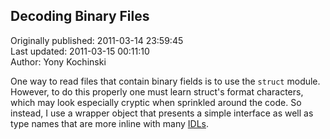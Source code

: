 ## Decoding Binary Files  
Originally published: 2011-03-14 23:59:45  
Last updated: 2011-03-15 00:11:10  
Author: Yony Kochinski  
  
One way to read files that contain binary fields is to use the `struct` module. However, to do this properly one must learn struct's format characters, which may look especially cryptic when sprinkled around the code. So instead, I use a wrapper object that presents a simple interface as well as type names that are more inline with many [IDLs](http://en.wikipedia.org/wiki/Interface_description_language).